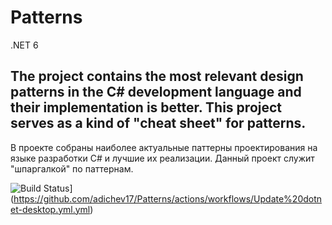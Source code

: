 # Patterns
.NET 6

The project contains the most relevant design patterns in the C# development language and their implementation is better. This project serves as a kind of "cheat sheet" for patterns.
-----------------------------------
В проекте собраны наиболее актуальные паттерны проектирования на языке разработки C# и лучшие их реализации. Данный проект служит "шпаргалкой" по паттернам.

![Build Status](https://github.com/adichev17/Patterns/workflows/.NET%20Core%20Desktop/badge.svg)](https://github.com/adichev17/Patterns/actions/workflows/Update%20dotnet-desktop.yml.yml)

